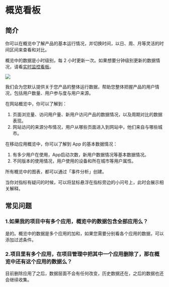 # 概览看板

## 简介

你可以在概览中了解产品的基本运行情况，并切换时间，以日、周、月等灵活的时间区间来查看和对比。

概览中的数据是小时级别，每 2 小时更新一次。如果想要分钟级别更新的数据情况，请看[实时监控看板](realtime.md)。

![](https://github.com/growingio/growingio-docs-v3/tree/d520f4a494f6c0635c83422f55c665597e79ee96/.gitbook/assets/image%20%2853%29.png)

我们会为您默认提供关于您产品的整体运行数据，帮助您整体把握产品的用户情况，包括用户数量、用户参与度与用户来源。

在网站概览中，你可以了解到：

1. 页面浏览量、访问用户量、新用户访问产品的数据情况，以及周期对比的数据表现。
2. 网站访问的来源分布情况，用户从哪些页面进入到网站中，他们来自与哪些城市。

在移动应用概览中，你可以了解到 App 的基本数据情况：

1. 有多少用户在使用，App启动次数，新用户数据情况等基本数据情况。
2. 不同版本的使用情况，用户使用的设备和所在城市等用户属性。

所有概览中的图表，都可以通过「事件分析」创建。

当你对指标有疑问的时候，可以将鼠标悬浮在指标旁边的小问号上，此时会展示相关解释。

## 常见问题

### 1.如果我的项目中有多个应用，概览中的数据包含全部应用么？ <a id="1&#x5982;&#x679C;&#x6211;&#x7684;&#x9879;&#x76EE;&#x4E2D;&#x6709;&#x591A;&#x4E2A;&#x5E94;&#x7528;&#xFF0C;&#x6982;&#x89C8;&#x4E2D;&#x7684;&#x6570;&#x636E;&#x5305;&#x542B;&#x5168;&#x90E8;&#x5E94;&#x7528;&#x4E48;&#xFF1F;"></a>

是的。概览中的数据是多个应用的加和，如果您需要分别看各个应用的数据，可以添加过滤条件。

### 2.项目里有多个应用，在项目管理中把其中一个应用删除了，那在概览中还有这个应用的数据么？ <a id="3&#x5BA2;&#x6237;&#x9879;&#x76EE;&#x91CC;&#x6709;&#x591A;&#x4E2A;&#x5E94;&#x7528;&#xFF0C;&#x5728;&#x9879;&#x76EE;&#x7BA1;&#x7406;&#x4E2D;&#x628A;&#x5176;&#x4E2D;&#x4E00;&#x4E2A;&#x5E94;&#x7528;&#x5220;&#x9664;&#x4E86;&#xFF0C;&#x90A3;&#x5728;&#x6982;&#x89C8;&#x4E2D;&#x8FD8;&#x6709;&#x8FD9;&#x4E2A;&#x5E94;&#x7528;&#x7684;&#x6570;&#x636E;&#x4E48;&#xFF1F;"></a>

目前删除应用了之后，数据层面不会有任何改变，历史数据还在，之后的数据也还会继续收集。

